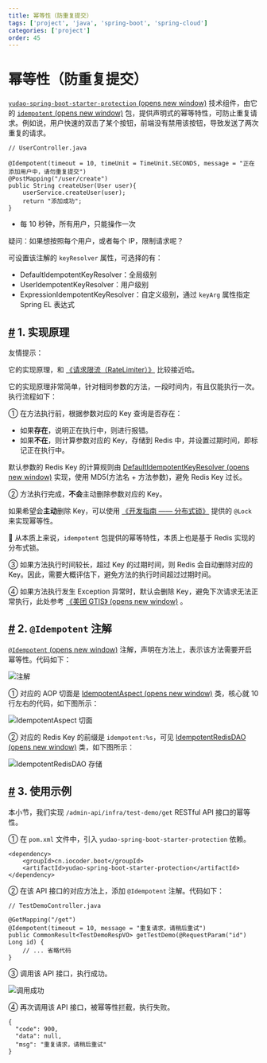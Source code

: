 ```yaml
---
title: 幂等性（防重复提交）
tags: ['project', 'java', 'spring-boot', 'spring-cloud']
categories: ['project']
order: 45
---
```

# 幂等性（防重复提交）

[`yudao-spring-boot-starter-protection`  (opens new window)](https://github.com/YunaiV/yudao-cloud/blob/master/yudao-framework/yudao-spring-boot-starter-protection/) 技术组件，由它的 [`idempotent`  (opens new window)](https://github.com/YunaiV/yudao-cloud/blob/master/yudao-framework/yudao-spring-boot-starter-protection/src/main/java/cn/iocoder/yudao/framework/idempotent/) 包，提供声明式的幂等特性，可防止重复请求。例如说，用户快速的双击了某个按钮，前端没有禁用该按钮，导致发送了两次重复的请求。

 
```
// UserController.java

@Idempotent(timeout = 10, timeUnit = TimeUnit.SECONDS, message = "正在添加用户中，请勿重复提交")
@PostMapping("/user/create")
public String createUser(User user){
    userService.createUser(user);
    return "添加成功";
}

```
* 每 10 秒钟，所有用户，只能操作一次

 疑问：如果想按照每个用户，或者每个 IP，限制请求呢？

 可设置该注解的 `keyResolver` 属性，可选择的有：

 * DefaultIdempotentKeyResolver：全局级别
* UserIdempotentKeyResolver：用户级别
* ExpressionIdempotentKeyResolver：自定义级别，通过 `keyArg` 属性指定 Spring EL 表达式
 ## [#](#_1-实现原理) 1. 实现原理

 友情提示：

 它的实现原理，和 [《请求限流（RateLimiter）》](/rate-limiter/) 比较接近哈。

 它的实现原理非常简单，针对相同参数的方法，一段时间内，有且仅能执行一次。执行流程如下：

 ① 在方法执行前，根据参数对应的 Key 查询是否存在：

 * 如果**存在**，说明正在执行中，则进行报错。
* 如果**不在**，则计算参数对应的 Key，存储到 Redis 中，并设置过期时间，即标记正在执行中。

 默认参数的 Redis Key 的计算规则由 [DefaultIdempotentKeyResolver  (opens new window)](https://github.com/YunaiV/yudao-cloud/blob/master/yudao-framework/yudao-spring-boot-starter-protection/src/main/java/cn/iocoder/yudao/framework/idempotent/core/keyresolver/impl/DefaultIdempotentKeyResolver.java) 实现，使用 MD5(方法名 + 方法参数)，避免 Redis Key 过长。

 ② 方法执行完成，**不会**主动删除参数对应的 Key。

 如果希望会**主动**删除 Key，可以使用 [《开发指南 —— 分布式锁》](/distributed-lock) 提供的 `@Lock` 来实现幂等性。

 🙂 从本质上来说，`idempotent` 包提供的幂等特性，本质上也是基于 Redis 实现的分布式锁。

 ③ 如果方法执行时间较长，超过 Key 的过期时间，则 Redis 会自动删除对应的 Key。因此，需要大概评估下，避免方法的执行时间超过过期时间。

 ④ 如果方法执行发生 Exception 异常时，默认会删除 Key，避免下次请求无法正常执行，此处参考 [《美团 GTIS》  (opens new window)](https://tech.meituan.com/2016/09/29/distributed-system-mutually-exclusive-idempotence-cerberus-gtis.html) 。

 ## [#](#_2-idempotent-注解) 2. `@Idempotent` 注解

 [`@Idempotent`  (opens new window)](https://github.com/YunaiV/yudao-cloud/blob/master/yudao-framework/yudao-spring-boot-starter-protection/src/main/java/cn/iocoder/yudao/framework/idempotent/core/annotation/Idempotent.java) 注解，声明在方法上，表示该方法需要开启幂等性。代码如下：

 ![ 注解](https://cloud.iocoder.cn/img/%E5%90%8E%E7%AB%AF%E6%89%8B%E5%86%8C/%E5%B9%82%E7%AD%89%E6%80%A7/%E6%B3%A8%E8%A7%A3.png)

 ① 对应的 AOP 切面是 [IdempotentAspect  (opens new window)](https://github.com/YunaiV/yudao-cloud/blob/master/yudao-framework/yudao-spring-boot-starter-protection/src/main/java/cn/iocoder/yudao/framework/idempotent/core/aop/IdempotentAspect.java) 类，核心就 10 行左右的代码，如下图所示：

 ![IdempotentAspect 切面](https://cloud.iocoder.cn/img/%E5%90%8E%E7%AB%AF%E6%89%8B%E5%86%8C/%E5%B9%82%E7%AD%89%E6%80%A7/IdempotentAspect.png)

 ② 对应的 Redis Key 的前缀是 `idempotent:%s`，可见 [IdempotentRedisDAO  (opens new window)](https://github.com/YunaiV/yudao-cloud/blob/master/yudao-framework/yudao-spring-boot-starter-protection/src/main/java/cn/iocoder/yudao/framework/idempotent/core/redis/IdempotentRedisDAO.java) 类，如下图所示：

 ![IdempotentRedisDAO 存储](https://cloud.iocoder.cn/img/%E5%90%8E%E7%AB%AF%E6%89%8B%E5%86%8C/%E5%B9%82%E7%AD%89%E6%80%A7/IdempotentRedisDAO.png)

 ## [#](#_3-使用示例) 3. 使用示例

 本小节，我们实现 `/admin-api/infra/test-demo/get` RESTful API 接口的幂等性。

 ① 在 `pom.xml` 文件中，引入 `yudao-spring-boot-starter-protection` 依赖。

 
```
<dependency>
    <groupId>cn.iocoder.boot</groupId>
    <artifactId>yudao-spring-boot-starter-protection</artifactId>
</dependency>

```
② 在该 API 接口的对应方法上，添加 `@Idempotent` 注解。代码如下：

 
```
// TestDemoController.java

@GetMapping("/get")
@Idempotent(timeout = 10, message = "重复请求，请稍后重试")
public CommonResult<TestDemoRespVO> getTestDemo(@RequestParam("id") Long id) {
    // ... 省略代码
}

```
③ 调用该 API 接口，执行成功。

 ![调用成功](https://cloud.iocoder.cn/img/%E5%90%8E%E7%AB%AF%E6%89%8B%E5%86%8C/%E5%B9%82%E7%AD%89%E6%80%A7/%E6%A1%88%E4%BE%8B.png)

 ④ 再次调用该 API 接口，被幂等性拦截，执行失败。

 
```
{
  "code": 900,
  "data": null,
  "msg": "重复请求，请稍后重试"
}

```
